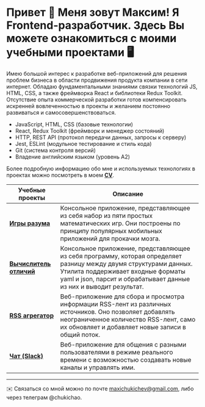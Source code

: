 Привет 👋 Меня зовут Максим! Я Frontend-разработчик. Здесь Вы можете ознакомиться с моими учебными проектами 🖥️
=============================================================================================================================

Имею большой интерес к разработке веб-приложений для решения проблем бизнеса в области продвижения продукта компании в сети интернет. Обладаю фундаментальными знаниями связки технологий JS, HTML, CSS, а также фреймворка React и библиотеки Redux Toolkit. Отсутствие опыта коммерческой разработки готов компенсировать искренней вовлеченностью в проекты и желанием постоянно развиваться и самосовершенствоваться.

- JavaScript, HTML, CSS (базовые технологии)
- React, Redux Toolkit (фреймворк и менеджер состояний)
- HTTP, REST API (протокол передачи данных, запросы к серверу)
- Jest, ESLint (модульное тестирование и стиль кода)
- Git (система контроля версий)
- Владение английским языком (уровень A2)

Более подробную информацию обо мне и используемых технологиях в проектах можно посмотреть в моем **[CV](https://cv.hexlet.io/ru/resumes/12537)**.

| Учебные проекты  | Описание |
| ------------- | ------------- |
| **[Игры разума](https://github.com/chukichao/brain-games)**  | Консольное приложение, представляющее из себя набор из пяти простых математических игр. Они построены по принципу популярных мобильных приложений для прокачки мозга.  |
| **[Вычислитель отличий](https://github.com/chukichao/gendiff)**  | Консольное приложение, представляющее из себя программу, которая определяет разницу между двумя структурами данных. Утилита поддерживает входные форматы yaml и json, парсит и обрабатывает данные из них и выводит результат.  |
| **[RSS агрегатор](https://github.com/chukichao/rss-reader)**  | Веб-приложение для сбора и просмотра информации RSS-лент из различных источников. Оно позволяет добавлять неограниченное количество RSS-лент, само их обновляет и добавляет новые записи в общий поток.  |
| **[Чат (Slack)](https://github.com/chukichao/hexlet-chat)**  | Веб-приложение для общения с разными пользователями в режиме реального времени с возможностью создавать новые каналы и управлять ими.  |

--------------------

✉️  Связаться со мной можно по почте [maxichukichev@gmail.com](mailto:maxichukichev@gmail.com), либо через телеграм @chukichao.
